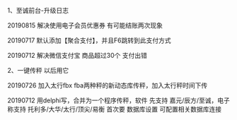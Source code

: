 1、至诚前台-升级日志

20190815 解决使用电子会员优惠券 有可能结账两次现象

20190717 默认添加【聚合支付】，并且F6跳转到此支付方式

20190712 解决微信支付宝 商品超过30个 支付出错

2、一键传秤 以后用它

20190726 加入太行fbx fba两种秤的新动态库传秤，加入太行秤时间下传

20190712 用delphi写，合并为一个程序传秤，软件 先支持 嘉元/辰方/至诚，电子称支持 托利多/大华/太行/顶尖/易衡 首次要 数据库设置 可配置相关数据库连接

